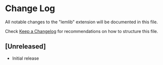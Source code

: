 # Change Log

All notable changes to the "lemlib" extension will be documented in this file.

Check [Keep a Changelog](http://keepachangelog.com/) for recommendations on how to structure this file.

## [Unreleased]

- Initial release